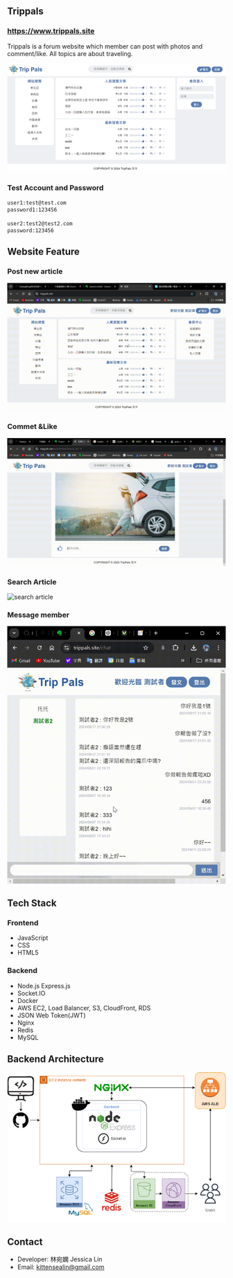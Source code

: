 ## Trippals

### https://www.trippals.site

Trippals is a forum website which member can post with photos and comment/like. All topics are about traveling.

![homePage](/public/image/homepage.png)

### Test Account and Password

```
user1:test@test.com
password1:123456

user2:test2@test2.com
password:123456
```

## Website Feature

### Post new article

![post article](/public/image/post_new_article.gif)

### Commet &Like

![comment&like](/public/image/comment.gif)

### Search Article

![search article](/public/image/searchArticle.gif)

### Message member

![privateMessage](/public/image/privateMessage.gif)

## Tech Stack

### Frontend

- JavaScript
- CSS
- HTML5

### Backend

- Node.js Express.js
- Socket.IO
- Docker
- AWS EC2, Load Balancer, S3, CloudFront, RDS
- JSON Web Token(JWT)
- Nginx
- Redis
- MySQL

## Backend Architecture

![architecture](/public/image/trippalsAfterFinal.drawio.png)

## Contact

- Developer: 林宛嫻 Jessica Lin
- Email: kittensealin@gmail.com
